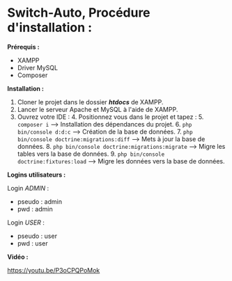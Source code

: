 # Switch-Auto, Procédure d'installation :

**Prérequis :**
- XAMPP
- Driver MySQL
- Composer

**Installation :**

1. Cloner le projet dans le dossier ***htdocs*** de XAMPP.
2. Lancer le serveur Apache et MySQL à l'aide de XAMPP.
3. Ouvrez votre IDE :
    4. Positionnez vous dans le projet et tapez :
    5. `composer i` --> Installation des dépendances du projet.
    6. `php bin/console d:d:c`  --> Création de la base de données.
    7. `php bin/console doctrine:migrations:diff` --> Mets à jour la base de données.
    8. `php bin/console doctrine:migrations:migrate` --> Migre les tables vers la base de données.
    9. `php bin/console doctrine:fixtures:load` --> Migre les données vers la base de données.

**Logins utilisateurs :**

Login _ADMIN_ :
- pseudo : admin
- pwd : admin

Login _USER_ :
- pseudo : user
- pwd : user

**Vidéo :** 

https://youtu.be/P3oCPQPoMok